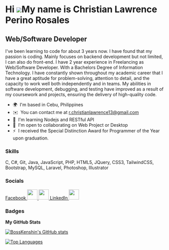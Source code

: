 Hi ![](https://user-images.githubusercontent.com/18350557/176309783-0785949b-9127-417c-8b55-ab5a4333674e.gif)My name is Christian Lawrence Perino Rosales
=========================================================================================================================================================

Web/Software Developer
----------------------

I've been learning to code for about 3 years now. I have found that my passion is coding. Mainly focuses on backend development but not limited, I can also do front-end. I have 2 year experience in Freelancing as Web/Software Developer. With a Bachelors Degree of Information Technology. I have constantly shown throughout my academic career that I have a great aptitude for problem-solving, attention to detail, and the capacity to work well both independently and in teams. My abilities in software development, debugging, and testing have improved as a result of my coursework and projects, ensuring the delivery of high-quality code.

* 🌍  I'm based in Cebu, Philippines
* ✉️  You can contact me at [r.christianlawrence13@gmail.com](mailto:r.christianlawrence13@gmail.com)
* 🧠  I'm learning Nodejs and RESTful API
* 🤝  I'm open to collaborating on Web Project or Desktop
* ⚡  I received the Special Distinction Award for Programmer of the Year upon graduation.

### Skills


<p align="left">
C,
C#,
Git,
Java,
JavaScript,
PHP,
HTML5,
JQuery,
CSS3,
TailwindCSS,
Bootstrap,
MySQL,
Laravel,
Photoshop,
Illustrator
</p>


### Socials

<p align="left"> <a href="https://www.facebook.com/christianlawrence.rosales" target="_blank" rel="noreferrer"> Facebook <picture> <source media="(prefers-color-scheme: dark)" srcset="undefined" /> <source media="(prefers-color-scheme: light)" srcset="https://raw.githubusercontent.com/danielcranney/readme-generator/main/public/icons/socials/facebook.svg" /> <img src="https://raw.githubusercontent.com/danielcranney/readme-generator/main/public/icons/socials/facebook.svg" width="32" height="32" /> </picture> </a> <a href="https://www.github.com/BossKenshin" target="_blank" rel="noreferrer"> <picture> <source media="(prefers-color-scheme: dark)" srcset="https://raw.githubusercontent.com/danielcranney/readme-generator/main/public/icons/socials/github-dark.svg" /> <source media="(prefers-color-scheme: light)" srcset="https://raw.githubusercontent.com/danielcranney/readme-generator/main/public/icons/socials/github.svg" /> <img src="https://raw.githubusercontent.com/danielcranney/readme-generator/main/public/icons/socials/github.svg" width="32" height="32" /> </picture> </a> <a href="https://www.linkedin.com/in/christian-lawrence-rosales-962661283" target="_blank" rel="noreferrer"> LinkedIn <picture> <source media="(prefers-color-scheme: dark)" srcset="undefined" /> <source media="(prefers-color-scheme: light)" srcset="https://raw.githubusercontent.com/danielcranney/readme-generator/main/public/icons/socials/linkedin.svg" /> <img src="https://raw.githubusercontent.com/danielcranney/readme-generator/main/public/icons/socials/linkedin.svg" width="32" height="32" /> </picture> </a></p>

### Badges

<b>My GitHub Stats</b>

<a href="http://www.github.com/BossKenshin"><img src="https://github-readme-stats.vercel.app/api?username=BossKenshin&show_icons=true&hide=prs,contribs&count_private=true&title_color=0891b2&text_color=ffffff&icon_color=0891b2&bg_color=1c1917&hide_border=true&show_icons=true" alt="BossKenshin's GitHub stats" /></a>

<a href="https://github.com/BossKenshin" align="left"><img src="https://github-readme-stats.vercel.app/api/top-langs/?username=BossKenshin&langs_count=10&title_color=0891b2&text_color=ffffff&icon_color=0891b2&bg_color=1c1917&hide_border=true&locale=en&custom_title=Top%20%Languages" alt="Top Languages" /></a>

